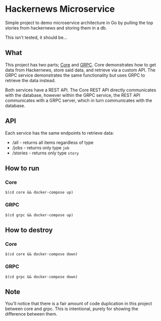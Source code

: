 # Hackernews Microservice

Simple project to demo microservice architecture in Go by pulling the top stories from hackernews and storing them in a
db.

This isn't tested, it should be...

## What
This project has two parts; [Core](core) and [GRPC](grpc). Core demonstrates how to get data from Hackernews, store 
said data, and retrieve via a custom API. The GRPC service demonstrates the same functionality but uses GRPC to retrieve 
the data instead.

Both services have a REST API. The Core REST API directly communicates with the database, however within the GRPC 
service, the REST API communicates with a GRPC server, which in turn communicates with the database.

## API
Each service has the same endpoints to retrieve data:

* /all - returns all items regardless of type
* /jobs - returns only type `job`
* /stories - returns only type `story`

## How to run
### Core
```shell
$(cd core && docker-compose up) 
```

### GRPC
```shell
$(cd grpc && docker-compose up)
```

## How to destroy
### Core
```shell
$(cd core && docker-compose down) 
```

### GRPC
```shell
$(cd grpc && docker-compose down)
```

## Note
You'll notice that there is a fair amount of code duplication in this project between core and grpc. This is 
intentional, purely for showing the difference between them.

